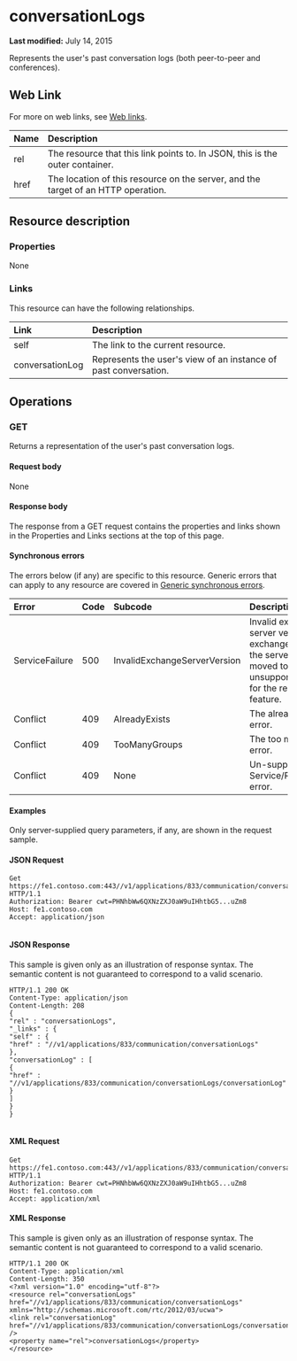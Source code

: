 
# conversationLogs

 **Last modified:** July 14, 2015

Represents the user's past conversation logs (both peer-to-peer and conferences). 


## Web Link
<a name="sectionSection0"> </a>

For more on web links, see [Web links](WebLinks.md).



|**Name**|**Description**|
|:-----|:-----|
|rel|The resource that this link points to. In JSON, this is the outer container.|
|href|The location of this resource on the server, and the target of an HTTP operation.|

## Resource description
<a name="sectionSection1"> </a>




### Properties

None


### Links

This resource can have the following relationships.



|**Link**|**Description**|
|:-----|:-----|
|self|The link to the current resource.|
|conversationLog|Represents the user's view of an instance of past conversation.|

## Operations
<a name="sectionSection2"> </a>




### GET

Returns a representation of the user's past conversation logs.


#### Request body

None


#### Response body

The response from a GET request contains the properties and links shown in the Properties and Links sections at the top of this page.


#### Synchronous errors

The errors below (if any) are specific to this resource. Generic errors that can apply to any resource are covered in [Generic synchronous errors](GenericSynchronousErrors.md).



|**Error**|**Code**|**Subcode**|**Description**|
|:-----|:-----|:-----|:-----|
|ServiceFailure|500|InvalidExchangeServerVersion|Invalid exchange server version.The exchange mailbox of the server might have moved to an unsupported version for the required feature.|
|Conflict|409|AlreadyExists|The already exists error.|
|Conflict|409|TooManyGroups|The too many groups error.|
|Conflict|409|None|Un-supported Service/Resource/API error.|

#### Examples

Only server-supplied query parameters, if any, are shown in the request sample.


#### JSON Request


```
Get https://fe1.contoso.com:443//v1/applications/833/communication/conversationLogs HTTP/1.1
Authorization: Bearer cwt=PHNhbWw6QXNzZXJ0aW9uIHhtbG5...uZm8
Host: fe1.contoso.com
Accept: application/json
									
```


#### JSON Response

This sample is given only as an illustration of response syntax. The semantic content is not guaranteed to correspond to a valid scenario.


```
HTTP/1.1 200 OK
Content-Type: application/json
Content-Length: 208
{
"rel" : "conversationLogs",
"_links" : {
"self" : {
"href" : "//v1/applications/833/communication/conversationLogs"
},
"conversationLog" : [
{
"href" : "//v1/applications/833/communication/conversationLogs/conversationLog"
}
]
}
}
									
```


#### XML Request


```
Get https://fe1.contoso.com:443//v1/applications/833/communication/conversationLogs HTTP/1.1
Authorization: Bearer cwt=PHNhbWw6QXNzZXJ0aW9uIHhtbG5...uZm8
Host: fe1.contoso.com
Accept: application/xml

```


#### XML Response

This sample is given only as an illustration of response syntax. The semantic content is not guaranteed to correspond to a valid scenario.


```
HTTP/1.1 200 OK
Content-Type: application/xml
Content-Length: 350
<?xml version="1.0" encoding="utf-8"?>
<resource rel="conversationLogs" href="//v1/applications/833/communication/conversationLogs" xmlns="http://schemas.microsoft.com/rtc/2012/03/ucwa">
<link rel="conversationLog" href="//v1/applications/833/communication/conversationLogs/conversationLog" />
<property name="rel">conversationLogs</property>
</resource>
									
```

